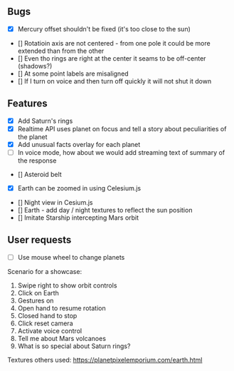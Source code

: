 ## Bugs
- [x] Mercury offset shouldn't be fixed (it's too close to the sun)
- [] Rotatioin axis are not centered - from one pole it could be more extended than from the other
- [] Even tho rings are right at the center it seams to be off-center (shadows?)
- [] At some point labels are misaligned
- [] If I turn on voice and then turn off quickly it will not shut it down

## Features
- [x] Add Saturn's rings
- [x] Realtime API uses planet on focus and tell a story about peculiarities of the planet
- [x] Add unusual facts overlay for each planet
- [ ] In voice mode, how about we would add streaming text of summary of the response
- [] Asteroid belt
- [x] Earth can be zoomed in using Celesium.js
- [] Night view in Cesium.js
- [] Earth - add day / night textures to reflect the sun position
- [] Imitate Starship intercepting Mars orbit

## User requests
- [ ] Use mouse wheel to change planets

Scenario for a showcase:
1. Swipe right to show orbit controls
2. Click on Earth
3. Gestures on
4. Open hand to resume rotation
5. Closed hand to stop
6. Click reset camera
7. Activate voice control
8. Tell me about Mars volcanoes
9. What is so special about Saturn rings?

Textures others used:
https://planetpixelemporium.com/earth.html
